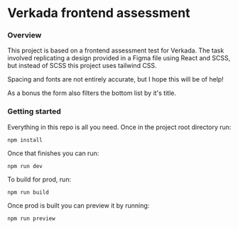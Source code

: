 # Verkada frontend assessment

### Overview

This project is based on a frontend assessment test for Verkada. The task involved replicating a design provided in a Figma file using React and SCSS, but instead of SCSS this project uses tailwind CSS.

Spacing and fonts are not entirely accurate, but I hope this will be of help!

As a bonus the form also filters the bottom list by it's title.

### Getting started

Everything in this repo is all you need. Once in the project root directory run:

```console
npm install
```

Once that finishes you can run:

```console
npm run dev
```

To build for prod, run:

```console
npm run build
```

Once prod is built you can preview it by running:

```console
npm run preview
```
